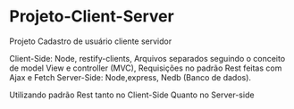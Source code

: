 # Projeto-Client-Server
Projeto Cadastro de usuário cliente servidor

Client-Side: Node, restify-clients, Arquivos separados seguindo o conceito de model View e controller (MVC), Requisições no padrão Rest feitas com Ajax e Fetch
Server-Side: Node,express, Nedb (Banco de dados).

Utilizando padrão Rest tanto no Client-Side Quanto no Server-side
